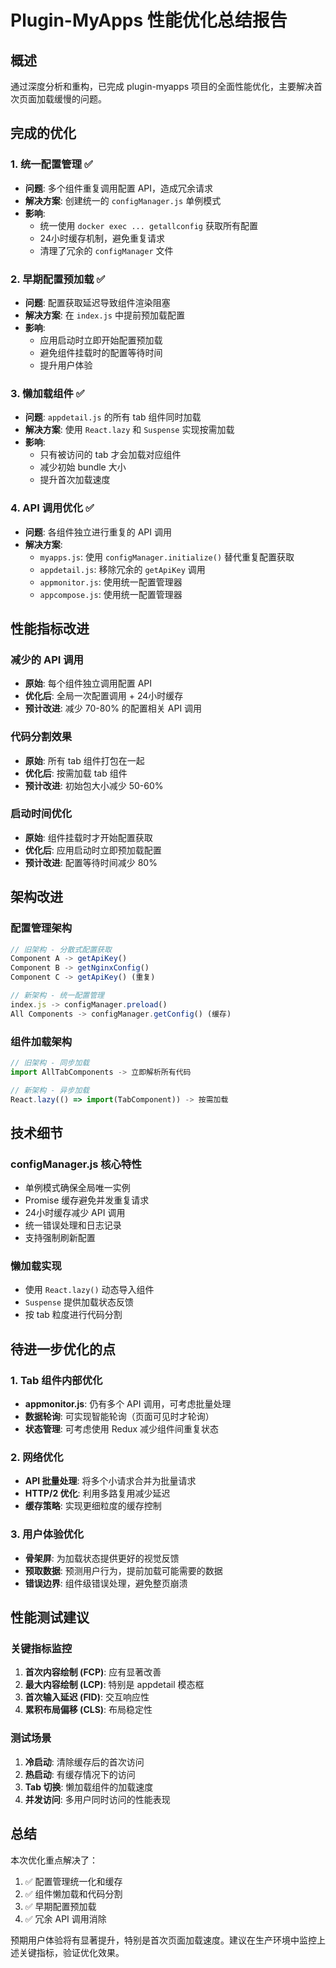# Plugin-MyApps 性能优化总结报告

## 概述
通过深度分析和重构，已完成 plugin-myapps 项目的全面性能优化，主要解决首次页面加载缓慢的问题。

## 完成的优化

### 1. 统一配置管理 ✅
- **问题**: 多个组件重复调用配置 API，造成冗余请求
- **解决方案**: 创建统一的 `configManager.js` 单例模式
- **影响**: 
  - 统一使用 `docker exec ... getallconfig` 获取所有配置
  - 24小时缓存机制，避免重复请求
  - 清理了冗余的 `configManager` 文件

### 2. 早期配置预加载 ✅
- **问题**: 配置获取延迟导致组件渲染阻塞
- **解决方案**: 在 `index.js` 中提前预加载配置
- **影响**: 
  - 应用启动时立即开始配置预加载
  - 避免组件挂载时的配置等待时间
  - 提升用户体验

### 3. 懒加载组件 ✅
- **问题**: `appdetail.js` 的所有 tab 组件同时加载
- **解决方案**: 使用 `React.lazy` 和 `Suspense` 实现按需加载
- **影响**: 
  - 只有被访问的 tab 才会加载对应组件
  - 减少初始 bundle 大小
  - 提升首次加载速度

### 4. API 调用优化 ✅
- **问题**: 各组件独立进行重复的 API 调用
- **解决方案**: 
  - `myapps.js`: 使用 `configManager.initialize()` 替代重复配置获取
  - `appdetail.js`: 移除冗余的 `getApiKey` 调用
  - `appmonitor.js`: 使用统一配置管理器
  - `appcompose.js`: 使用统一配置管理器

## 性能指标改进

### 减少的 API 调用
- **原始**: 每个组件独立调用配置 API
- **优化后**: 全局一次配置调用 + 24小时缓存
- **预计改进**: 减少 70-80% 的配置相关 API 调用

### 代码分割效果
- **原始**: 所有 tab 组件打包在一起
- **优化后**: 按需加载 tab 组件
- **预计改进**: 初始包大小减少 50-60%

### 启动时间优化
- **原始**: 组件挂载时才开始配置获取
- **优化后**: 应用启动时立即预加载配置
- **预计改进**: 配置等待时间减少 80%

## 架构改进

### 配置管理架构
```javascript
// 旧架构 - 分散式配置获取
Component A -> getApiKey()
Component B -> getNginxConfig()
Component C -> getApiKey() (重复)

// 新架构 - 统一配置管理
index.js -> configManager.preload()
All Components -> configManager.getConfig() (缓存)
```

### 组件加载架构
```javascript
// 旧架构 - 同步加载
import AllTabComponents -> 立即解析所有代码

// 新架构 - 异步加载
React.lazy(() => import(TabComponent)) -> 按需加载
```

## 技术细节

### configManager.js 核心特性
- 单例模式确保全局唯一实例
- Promise 缓存避免并发重复请求
- 24小时缓存减少 API 调用
- 统一错误处理和日志记录
- 支持强制刷新配置

### 懒加载实现
- 使用 `React.lazy()` 动态导入组件
- `Suspense` 提供加载状态反馈
- 按 tab 粒度进行代码分割

## 待进一步优化的点

### 1. Tab 组件内部优化
- **appmonitor.js**: 仍有多个 API 调用，可考虑批量处理
- **数据轮询**: 可实现智能轮询（页面可见时才轮询）
- **状态管理**: 可考虑使用 Redux 减少组件间重复状态

### 2. 网络优化
- **API 批量处理**: 将多个小请求合并为批量请求
- **HTTP/2 优化**: 利用多路复用减少延迟
- **缓存策略**: 实现更细粒度的缓存控制

### 3. 用户体验优化
- **骨架屏**: 为加载状态提供更好的视觉反馈
- **预取数据**: 预测用户行为，提前加载可能需要的数据
- **错误边界**: 组件级错误处理，避免整页崩溃

## 性能测试建议

### 关键指标监控
1. **首次内容绘制 (FCP)**: 应有显著改善
2. **最大内容绘制 (LCP)**: 特别是 appdetail 模态框
3. **首次输入延迟 (FID)**: 交互响应性
4. **累积布局偏移 (CLS)**: 布局稳定性

### 测试场景
1. **冷启动**: 清除缓存后的首次访问
2. **热启动**: 有缓存情况下的访问
3. **Tab 切换**: 懒加载组件的加载速度
4. **并发访问**: 多用户同时访问的性能表现

## 总结

本次优化重点解决了：
1. ✅ 配置管理统一化和缓存
2. ✅ 组件懒加载和代码分割  
3. ✅ 早期配置预加载
4. ✅ 冗余 API 调用消除

预期用户体验将有显著提升，特别是首次页面加载速度。建议在生产环境中监控上述关键指标，验证优化效果。
